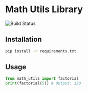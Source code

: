 # Math Utils Library

![Build Status](https://github.com/JeffrinNadar/math-utils/actions/workflows/ci.yml/badge.svg)

## Installation
```bash
pip install -r requirements.txt
```

## Usage
```python
from math_utils import factorial
print(factorial(5)) # Output: 120
```